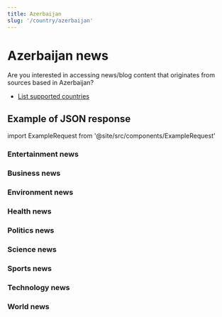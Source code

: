 ```yaml
---
title: Azerbaijan
slug: '/country/azerbaijan'
---
```


# Azerbaijan news

Are you interested in accessing news/blog content that originates from sources based in Azerbaijan?

- [List supported countries](/get-articles/countries)

## Example of JSON response

import ExampleRequest from '@site/src/components/ExampleRequest'

### Entertainment news
<ExampleRequest url="https://api.apitube.io/v1/news/articles?limit=2&category=news/Arts_and_Entertainment&language=az"></ExampleRequest>

### Business news
<ExampleRequest url="https://api.apitube.io/v1/news/articles?limit=2&category=news/Business&language=az"></ExampleRequest>

### Environment news
<ExampleRequest url="https://api.apitube.io/v1/news/articles?limit=2&category=news/Environment&language=az"></ExampleRequest>

### Health news
<ExampleRequest url="https://api.apitube.io/v1/news/articles?limit=2&category=news/Health&language=az"></ExampleRequest>

### Politics news
<ExampleRequest url="https://api.apitube.io/v1/news/articles?limit=2&category=news/Politics&language=az"></ExampleRequest>

### Science news
<ExampleRequest url="https://api.apitube.io/v1/news/articles?limit=2&category=news/Science&language=az"></ExampleRequest>

### Sports news
<ExampleRequest url="https://api.apitube.io/v1/news/articles?limit=2&category=news/Sports&language=az"></ExampleRequest>

### Technology news
<ExampleRequest url="https://api.apitube.io/v1/news/articles?limit=2&category=news/Technology&language=az"></ExampleRequest>

### World news
<ExampleRequest url="https://api.apitube.io/v1/news/articles?limit=2&category=news/World&language=az"></ExampleRequest>
